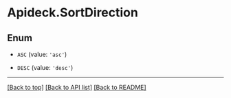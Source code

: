 # Apideck.SortDirection

## Enum


* `ASC` (value: `'asc'`)

* `DESC` (value: `'desc'`)


---

[[Back to top]](#) [[Back to API list]](../../../../README.md#documentation-for-api-endpoints) [[Back to README]](../../../../README.md)


